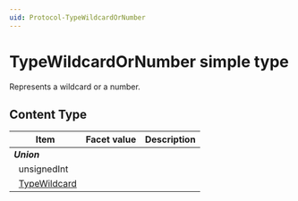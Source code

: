 ```yaml
---
uid: Protocol-TypeWildcardOrNumber
---
```


# TypeWildcardOrNumber simple type

Represents a wildcard or a number.

## Content Type

|Item|Facet value|Description|
|--- |--- |--- |
|***Union***|||
|&nbsp;&nbsp;unsignedInt|||
|&nbsp;&nbsp;[TypeWildcard](xref:Protocol-TypeWildcard)|||
